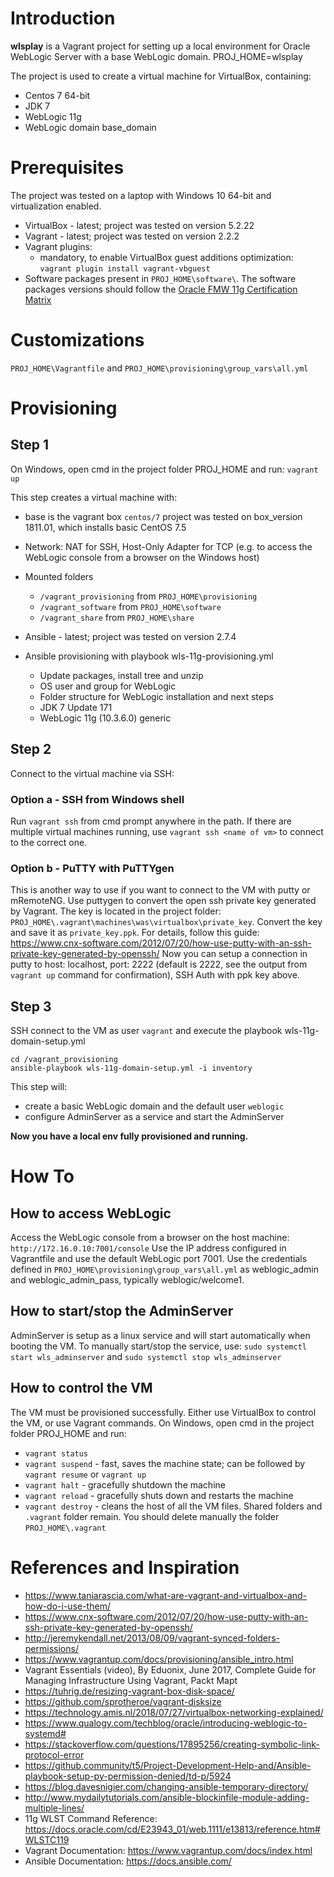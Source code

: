# Introduction
__wlsplay__ is a Vagrant project for setting up a local environment for Oracle WebLogic Server with a base WebLogic domain.
PROJ_HOME=wlsplay

The project is used to create a virtual machine for VirtualBox, containing:
* Centos 7 64-bit
* JDK 7
* WebLogic 11g
* WebLogic domain base_domain

# Prerequisites
The project was tested on a laptop with Windows 10 64-bit and virtualization enabled.
* VirtualBox - latest; project was tested on version 5.2.22
* Vagrant - latest; project was tested on version 2.2.2
* Vagrant plugins:
	* mandatory, to enable VirtualBox guest additions optimization: `vagrant plugin install vagrant-vbguest`
* Software packages present in `PROJ_HOME\software\`. The software packages versions should follow the [Oracle FMW 11g Certification Matrix](https://www.oracle.com/technetwork/middleware/downloads/fmw-11gr1certmatrix.xls)

# Customizations
`PROJ_HOME\Vagrantfile` and `PROJ_HOME\provisioning\group_vars\all.yml`

# Provisioning
## Step 1
On Windows, open cmd in the project folder PROJ_HOME and run:
`vagrant up`

This step creates a virtual machine with:
- base is the vagrant box `centos/7`
  project was tested on box_version 1811.01, which installs basic CentOS 7.5
- Network: NAT for SSH, Host-Only Adapter for TCP (e.g. to access the WebLogic console from a browser on the Windows host)

- Mounted folders
	- `/vagrant_provisioning` from `PROJ_HOME\provisioning`
	- `/vagrant_software` from `PROJ_HOME\software`
	- `/vagrant_share` from `PROJ_HOME\share`

- Ansible - latest; project was tested on version 2.7.4
- Ansible provisioning with playbook wls-11g-provisioning.yml
	- Update packages, install tree and unzip
	- OS user and group for WebLogic
	- Folder structure for WebLogic installation and next steps
	- JDK 7 Update 171
	- WebLogic 11g (10.3.6.0) generic

## Step 2
Connect to the virtual machine via SSH:
### Option a - SSH from Windows shell
Run `vagrant ssh` from cmd prompt anywhere in the path. If there are multiple virtual machines running, use `vagrant ssh <name of vm>` to connect to the correct one.
### Option b - PuTTY with PuTTYgen
This is another way to use if you want to connect to the VM with putty or mRemoteNG.
Use puttygen to convert the open ssh private key generated by Vagrant. The key is located in the project folder: `PROJ_HOME\.vagrant\machines\was\virtualbox\private_key`. Convert the key and save it as `private_key.ppk`.
For details, follow this guide: https://www.cnx-software.com/2012/07/20/how-use-putty-with-an-ssh-private-key-generated-by-openssh/
Now you can setup a connection in putty to host: localhost, port: 2222 (default is 2222, see the output from `vagrant up` command for confirmation), SSH Auth with ppk key above.

## Step 3
SSH connect to the VM as user `vagrant` and execute the playbook wls-11g-domain-setup.yml

	cd /vagrant_provisioning
	ansible-playbook wls-11g-domain-setup.yml -i inventory

This step will:
- create a basic WebLogic domain and the default user `weblogic`
- configure AdminServer as a service and start the AdminServer

__Now you have a local env fully provisioned and running.__

# How To
## How to access WebLogic
Access the WebLogic console from a browser on the host machine: `http://172.16.0.10:7001/console`
Use the IP address configured in Vagrantfile and use the default WebLogic port 7001.
Use the credentials defined in `PROJ_HOME\provisioning\group_vars\all.yml` as weblogic_admin and weblogic_admin_pass, typically weblogic/welcome1.

## How to start/stop the AdminServer
AdminServer is setup as a linux service and will start automatically when booting the VM.
To manually start/stop the service, use: `sudo systemctl start wls_adminserver` and `sudo systemctl stop wls_adminserver`

## How to control the VM
The VM must be provisioned successfully.
Either use VirtualBox to control the VM, or use Vagrant commands.
On Windows, open cmd in the project folder PROJ_HOME and run:
- `vagrant status`
- `vagrant suspend` - fast, saves the machine state; can be followed by `vagrant resume` or `vagrant up`
- `vagrant halt` - gracefully shutdown the machine
- `vagrant reload` - gracefully shuts down and restarts the machine
- `vagrant destroy` - cleans the host of all the VM files. Shared folders and `.vagrant` folder remain. You should delete manually the folder `PROJ_HOME\.vagrant`

# References and Inspiration
* https://www.taniarascia.com/what-are-vagrant-and-virtualbox-and-how-do-i-use-them/
* https://www.cnx-software.com/2012/07/20/how-use-putty-with-an-ssh-private-key-generated-by-openssh/
* http://jeremykendall.net/2013/08/09/vagrant-synced-folders-permissions/
* https://www.vagrantup.com/docs/provisioning/ansible_intro.html
* Vagrant Essentials (video), By Eduonix, June 2017, Complete Guide for Managing Infrastructure Using Vagrant, Packt Mapt
* https://tuhrig.de/resizing-vagrant-box-disk-space/
* https://github.com/sprotheroe/vagrant-disksize
* https://technology.amis.nl/2018/07/27/virtualbox-networking-explained/
* https://www.qualogy.com/techblog/oracle/introducing-weblogic-to-systemd#
* https://stackoverflow.com/questions/17895256/creating-symbolic-link-protocol-error
* https://github.community/t5/Project-Development-Help-and/Ansible-playbook-setup-py-permission-denied/td-p/5924
* https://blog.davesnigier.com/changing-ansible-temporary-directory/
* http://www.mydailytutorials.com/ansible-blockinfile-module-adding-multiple-lines/
* 11g WLST Command Reference: https://docs.oracle.com/cd/E23943_01/web.1111/e13813/reference.htm#WLSTC119
* Vagrant Documentation: https://www.vagrantup.com/docs/index.html
* Ansible Documentation: https://docs.ansible.com/
